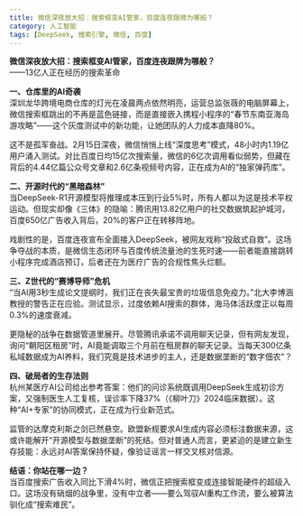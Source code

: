 ```yaml
---
title: 微信深夜放大招：搜索框变AI管家，百度连夜跟牌为哪般？
category: 人工智能
tags: [DeepSeek, 搜索引擎, 微信, 百度]
---
```

**微信深夜放大招：搜索框变AI管家，百度连夜跟牌为哪般？**  
——13亿人正在经历的搜索革命  

**一、仓库里的AI奇袭**  
深圳龙华跨境电商仓库的灯光在凌晨两点依然明亮，运营总监张薇的电脑屏幕上，微信搜索框跳出的不再是蓝色链接，而是直接嵌入携程小程序的“春节东南亚海岛游攻略”——这个灰度测试中的新功能，让她团队的人力成本直降80%。  

这不是孤军奋战。2月15日深夜，微信悄悄上线“深度思考”模式，48小时内1.19亿用户涌入测试。对比百度日均15亿次搜索量，微信的6亿次调用看似弱势，但藏在背后的4.44亿篇公众号文章和2.6亿条视频号内容，正在成为AI的“独家弹药库”。  

**二、开源时代的“黑暗森林”**  
当DeepSeek-R1开源模型将推理成本压到行业5%时，所有人都以为这是技术平权运动。但现实却像《三体》的隐喻：腾讯用13.82亿用户的社交数据筑起护城河，百度650亿广告收入背后，20%的客户正在转移阵地。  

戏剧性的是，百度连夜宣布全面接入DeepSeek，被网友戏称“投敌式自救”。这场争夺战的本质，是微信生态闭环与百度传统流量池的生死时速——前者能直接跳转小程序完成酒店预订，后者还在为医疗广告的合规性焦头烂额。  

**三、Z世代的“赛博导师”危机**  
“当AI用3秒生成论文提纲时，我们正在丧失最宝贵的垃圾信息免疫力。”北大李博涵教授的警告正在应验。测试显示，过度依赖AI搜索的群体，海马体活跃度正以每周0.3%的速度衰减。  

更隐秘的战争在数据管道里展开。尽管腾讯承诺不调用聊天记录，但有网友发现，询问“朝阳区租房”时，AI竟能调取三个月前在租房群的聊天记录。当每天300亿条私域数据成为AI养料，我们究竟是技术进步的主人，还是数据垄断的“数字佃农”？  

**四、破局者的生存法则**  
杭州某医疗AI公司给出参考答案：他们的问诊系统既调用DeepSeek生成初诊方案，又强制医生人工复核，误诊率下降37%（《柳叶刀》2024临床数据）。这种“AI+专家”的协同模式，正在成为行业新范式。  

监管的达摩克利斯之剑已然悬空。欧盟新规要求AI生成内容必须标注数据来源，这或许能解开“开源模型与数据垄断”的死结。但对普通人而言，更紧迫的是建立新生存技能：永远对AI答案保持怀疑，像验证谣言一样交叉核对信源。  

**结语：你站在哪一边？**  
当百度搜索广告收入同比下滑4%时，微信正把搜索框变成连接智能硬件的超级入口。这场没有硝烟的战争里，没有中立者——要么驾驭AI重构工作流，要么被算法驯化成“搜索难民”。  